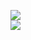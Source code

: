 [![](https://img.shields.io/badge/Made%20With-Github%20Spray-lightgrey.svg?style=for-the-badge&logo=github)](https://github.com/Annihil/github-spray#9529)  
[![](https://i.imgur.com/2DrTn0Z.gif)](https://github.com/Annihil/github-spray)